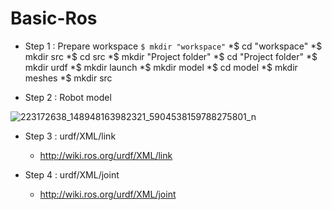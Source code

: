 # Basic-Ros

* Step 1 : Prepare workspace
   `$ mkdir "workspace"`
      *$ cd "workspace"
      *$ mkdir src
         *$ cd src
         *$ mkdir "Project folder"
            *$ cd "Project folder"
               *$ mkdir urdf
               *$ mkdir launch
               *$ mkdir model
                  *$ cd model 
                  *$ mkdir meshes
               *$ mkdir src
         
         
* Step 2 : Robot model 

![223172638_148948163982321_5904538159788275801_n](https://user-images.githubusercontent.com/30637687/127641904-359c5bb2-f322-48a2-8754-0416e0a09960.jpg)


* Step 3 : urdf/XML/link
   - http://wiki.ros.org/urdf/XML/link
 
          
* Step 4 : urdf/XML/joint
   - http://wiki.ros.org/urdf/XML/joint
         
 
